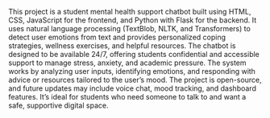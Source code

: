 This project is a student mental health support chatbot built using HTML, CSS, JavaScript for the frontend, and Python with Flask for the backend. It uses natural language processing (TextBlob, NLTK, and Transformers) to detect user emotions from text and provides personalized coping strategies, wellness exercises, and helpful resources. The chatbot is designed to be available 24/7, offering students confidential and accessible support to manage stress, anxiety, and academic pressure. The system works by analyzing user inputs, identifying emotions, and responding with advice or resources tailored to the user’s mood. The project is open-source, and future updates may include voice chat, mood tracking, and dashboard features. It’s ideal for students who need someone to talk to and want a safe, supportive digital space.